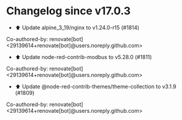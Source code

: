# Changelog since v17.0.3
- ⬆️ Update alpine_3_19/nginx to v1.24.0-r15 (#1814)

Co-authored-by: renovate[bot] <29139614+renovate[bot]@users.noreply.github.com> 
- ⬆️ Update node-red-contrib-modbus to v5.28.0 (#1811)

Co-authored-by: renovate[bot] <29139614+renovate[bot]@users.noreply.github.com> 
- ⬆️ Update @node-red-contrib-themes/theme-collection to v3.1.9 (#1809)

Co-authored-by: renovate[bot] <29139614+renovate[bot]@users.noreply.github.com> 
